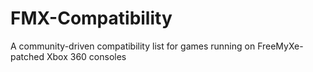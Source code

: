 # FMX-Compatibility
A community-driven compatibility list for games running on FreeMyXe-patched Xbox 360 consoles
